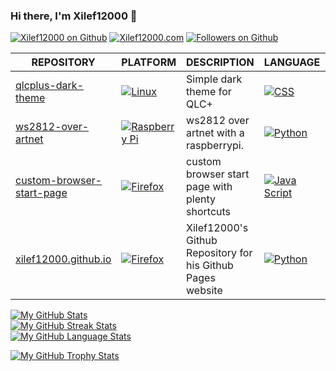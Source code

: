 ### Hi there, I'm Xilef12000 👋

[![Xilef12000 on Github](https://img.shields.io/badge/Github-Xilef12000-A4EC01?style=for-the-badge&logo=github&logoColor=171515)](https://github.com/Xilef12000)
[![Xilef12000.com](https://img.shields.io/badge/Page-Xilef12000-D717F0?style=for-the-badge)](https://Xilef12000.com)
[![Followers on Github](https://img.shields.io/github/followers/Xilef12000?style=for-the-badge)](https://github.com/Xilef12000)

| REPOSITORY | PLATFORM | DESCRIPTION | LANGUAGE | STARS |
|-|-|-|-|-|
| [qlcplus-dark-theme](https://github.com/Xilef12000/qlcplus-dark-theme) | [![Linux](https://img.shields.io/badge/Linux-FCC624?style=for-the-badge&logo=linux&logoColor=black)](#) | Simple dark theme for QLC+ | [![CSS](https://img.shields.io/badge/CSS-264de4?style=for-the-badge&logo=css3&logoColor=white)](#) | [![Stars](https://img.shields.io/github/stars/Xilef12000/qlcplus-dark-theme)](#) |
| [ws2812-over-artnet](https://github.com/Xilef12000/ws2812-over-artnet) | [![Raspberry Pi](https://img.shields.io/badge/Raspberry%20Pi-c7053d?style=for-the-badge&logo=raspberrypi&logoColor=white)](#) | ws2812 over artnet with a raspberrypi. | [![Python](https://img.shields.io/badge/Python-FFD43B?style=for-the-badge&logo=python&logoColor=306998)](#) | [![Stars](https://img.shields.io/github/stars/Xilef12000/ws2812-over-artnet)](#) |
| [custom-browser-start-page](https://github.com/Xilef12000/custom-browser-start-page) | [![Firefox](https://img.shields.io/badge/Firefox-FF9500?style=for-the-badge&logo=firefox&logoColor=00539F)](#) | custom browser start page with plenty shortcuts | [![Java Script](https://img.shields.io/badge/JS-f0db4f?style=for-the-badge&logo=javascript&logoColor=323330)](#) | [![Stars](https://img.shields.io/github/stars/Xilef12000/custom-browser-start-page)](#) |
| [ xilef12000.github.io](https://github.com/Xilef12000/xilef12000.github.io) | [![Firefox](https://img.shields.io/badge/Firefox-FF9500?style=for-the-badge&logo=firefox&logoColor=00539F)](#) | Xilef12000's Github Repository for his Github Pages website | [![Python](https://img.shields.io/badge/Python-FFD43B?style=for-the-badge&logo=python&logoColor=306998)](#) | [![Stars](https://img.shields.io/github/stars/Xilef12000/xilef12000.github.io)](#) |

[![My GitHub Stats](https://github-readme-stats.vercel.app/api?username=Xilef12000&show_icons=true&theme=tokyonight)](https://github.com/Xilef12000)  
[![My GitHub Streak Stats](https://github-readme-streak-stats.herokuapp.com/?user=Xilef12000&theme=tokyonight)](https://github.com/Xilef12000)  
[![My GitHub Language Stats](https://github-readme-stats.vercel.app/api/top-langs/?username=Xilef12000&langs_count=8&layout=compact&theme=tokyonight)](https://github.com/Xilef12000)  

[![My GitHub Trophy Stats](https://github-profile-trophy.vercel.app/?username=Xilef12000&margin-w=8&theme=tokyonight)](https://github.com/Xilef12000)  
<!--
**Xilef12000/Xilef12000** is a ✨ _special_ ✨ repository because its `README.md` (this file) appears on your GitHub profile.

Here are some ideas to get you started:

- 🔭 I’m currently working on ...
- 🌱 I’m currently learning ...
- 👯 I’m looking to collaborate on ...
- 🤔 I’m looking for help with ...
- 💬 Ask me about ...
- 📫 How to reach me: ...
- 😄 Pronouns: ...
- ⚡ Fun fact: ...
-->
